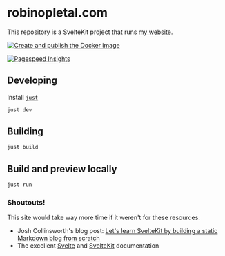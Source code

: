 # robinopletal.com

This repository is a SvelteKit project that runs [my website](https://robinopletal.com).

[![Create and publish the Docker image](https://github.com/fourstepper/robinopletal.com/actions/workflows/publish-image.yaml/badge.svg)](https://github.com/fourstepper/robinopletal.com/actions/workflows/publish-image.yaml)

[![Pagespeed Insights](robinopletal-pagespeed.svg)](https://pagespeed.web.dev/analysis?url=https%3A%2F%2Frobinopletal.com%2F)

## Developing

Install [`just`](https://github.com/casey/just)

```bash
just dev
```

## Building

```bash
just build
```

## Build and preview locally

```bash
just run
```

### Shoutouts!

This site would take way more time if it weren't for these resources:

- Josh Collinsworth's blog post: [Let's learn SvelteKit by building a static Markdown blog from scratch](https://joshcollinsworth.com/blog/build-static-sveltekit-markdown-blog)
- The excellent [Svelte](https://svelte.dev/docs/introduction) and [SvelteKit](https://kit.svelte.dev/docs/introduction) documentation
